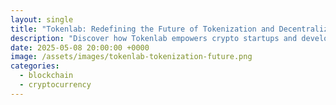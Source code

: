 ```yaml
---
layout: single
title: "Tokenlab: Redefining the Future of Tokenization and Decentralized Platforms"
description: "Discover how Tokenlab empowers crypto startups and developers with tools for smart contracts, cross-chain tokenization, and secure DAO governance"
date: 2025-05-08 20:00:00 +0000
image: /assets/images/tokenlab-tokenization-future.png
categories: 
  - blockchain
  - cryptocurrency
---
```

